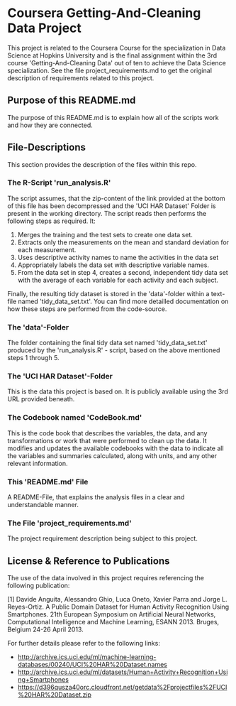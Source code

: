 # Coursera Getting-And-Cleaning Data Project
This project is related to the Coursera Course for the specialization in Data Science at Hopkins University and is the final assignment within the 3rd course 'Getting-And-Cleaning Data' out of ten to achieve the Data Science specialization. See the file project_requirements.md to get the original description of requirements related to this project.

## Purpose of this README.md
The purpose of this README.md is to explain how all of the scripts work and how they are connected.

## File-Descriptions
This section provides the description of the files within this repo.

### The R-Script 'run_analysis.R'
The script assumes, that the zip-content of the link provided at the bottom of this file has been decompressed and the 'UCI HAR Dataset' Folder is present in the working directory. The script reads then performs the following steps as required. It:

1.  Merges the training and the test sets to create one data set.
1.  Extracts only the measurements on the mean and standard deviation for each measurement.
1.  Uses descriptive activity names to name the activities in the data set
1.  Appropriately labels the data set with descriptive variable names.
1.  From the data set in step 4, creates a second, independent tidy data set with the average of each variable for each activity and each subject.

Finally, the resulting tidy dataset is stored in the 'data'-folder within a text-file named 'tidy_data_set.txt'. You can find more detailled documentation on how these steps are performed from the code-source.

### The 'data'-Folder
The folder containing the final tidy data set named 'tidy_data_set.txt' produced by the 'run_analysis.R' - script, based on the above mentioned steps 1 through 5.

### The 'UCI HAR Dataset'-Folder
This is the data this project is based on. It is publicly available using the 3rd URL provided beneath.

### The Codebook named 'CodeBook.md'
This is the code book that describes the variables, the data, and any transformations or work that were performed to clean up the data. It modifies and updates the available codebooks with the data to indicate all the variables and summaries calculated, along with units, and any other relevant information.

### This 'README.md' File
A README-File, that explains the analysis files in a clear and understandable manner.

### The File 'project_requirements.md'
The project requirement description being subject to this project.

## License & Reference to Publications
The use of the data involved in this project requires referencing the following publication:

[1] Davide Anguita, Alessandro Ghio, Luca Oneto, Xavier Parra and Jorge L. Reyes-Ortiz. A Public Domain Dataset for Human Activity Recognition Using Smartphones. 21th European Symposium on Artificial Neural Networks, Computational Intelligence and Machine Learning, ESANN 2013. Bruges, Belgium 24-26 April 2013. 

For further details please refer to the following links:
- http://archive.ics.uci.edu/ml/machine-learning-databases/00240/UCI%20HAR%20Dataset.names
- http://archive.ics.uci.edu/ml/datasets/Human+Activity+Recognition+Using+Smartphones
- https://d396qusza40orc.cloudfront.net/getdata%2Fprojectfiles%2FUCI%20HAR%20Dataset.zip
